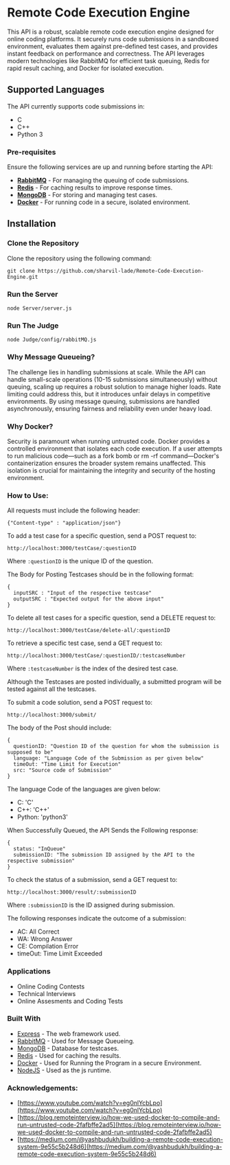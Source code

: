 # Remote Code Execution Engine

This API is a robust, scalable remote code execution engine designed for online coding platforms. It securely runs code submissions in a sandboxed environment, evaluates them against pre-defined test cases, and provides instant feedback on performance and correctness. The API leverages modern technologies like RabbitMQ for efficient task queuing, Redis for rapid result caching, and Docker for isolated execution.

## Supported Languages

The API currently supports code submissions in:

- C
- C++
- Python 3

### Pre-requisites

Ensure the following services are up and running before starting the API:

- **[RabbitMQ](https://www.rabbitmq.com/download.html)** - For managing the queuing of code submissions.
- **[Redis](https://redis.io/download)** - For caching results to improve response times.
- **[MongoDB](https://docs.mongodb.com/manual/installation/)** - For storing and managing test cases.
- **[Docker](https://docs.docker.com/engine/install/)** - For running code in a secure, isolated environment.

## Installation

### Clone the Repository

Clone the repository using the following command:

```
git clone https://github.com/sharvil-lade/Remote-Code-Execution-Engine.git
```

### Run the Server

```
node Server/server.js
```

### Run The Judge

```
node Judge/config/rabbitMQ.js
```

### Why Message Queueing?

The challenge lies in handling submissions at scale. While the API can handle small-scale operations (10-15 submissions simultaneously) without queuing, scaling up requires a robust solution to manage higher loads. Rate limiting could address this, but it introduces unfair delays in competitive environments. By using message queuing, submissions are handled asynchronously, ensuring fairness and reliability even under heavy load.

### Why Docker?

Security is paramount when running untrusted code. Docker provides a controlled environment that isolates each code execution. If a user attempts to run malicious code—such as a fork bomb or rm -rf command—Docker's containerization ensures the broader system remains unaffected. This isolation is crucial for maintaining the integrity and security of the hosting environment.

### How to Use:

All requests must include the following header:

```
{"Content-type" : "application/json"}
```

To add a test case for a specific question, send a POST request to:

```
http://localhost:3000/testCase/:questionID
```

Where `:questionID` is the unique ID of the question.

The Body for Posting Testcases should be in the following format:

```
{
  inputSRC : "Input of the respective testcase"
  outputSRC : "Expected output for the above input"
}
```

To delete all test cases for a specific question, send a DELETE request to:

```
http://localhost:3000/testCase/delete-all/:questionID
```

To retrieve a specific test case, send a GET request to:

```
http://localhost:3000/testCase/:questionID/:testcaseNumber
```

Where `:testcaseNumber` is the index of the desired test case.

Although the Testcases are posted individually, a submitted program will be tested against all the testcases.

To submit a code solution, send a POST request to:

```
http://localhost:3000/submit/
```

The body of the Post should include:

```
{
  questionID: "Question ID of the question for whom the submission is supposed to be"
  language: "Language Code of the Submission as per given below"
  timeOut: "Time Limit for Execution"
  src: "Source code of Submission"
}
```

The language Code of the languages are given below:

- C: 'C'
- C++: 'C++'
- Python: 'python3'

When Successfully Queued, the API Sends the Following response:

```
{
  status: "InQueue"
  submissionID: "The submission ID assigned by the API to the respective submission"
}
```

To check the status of a submission, send a GET request to:

```
http://localhost:3000/result/:submissionID
```

Where `:submissionID` is the ID assigned during submission.

The following responses indicate the outcome of a submission:

- AC: All Correct
- WA: Wrong Answer
- CE: Compilation Error
- timeOut: Time Limit Exceeded

### Applications

- Online Coding Contests
- Technical Interviews
- Online Assesments and Coding Tests

### Built With

- [Express](https://expressjs.com/) - The web framework used.
- [RabbitMQ](https://www.rabbitmq.com/) - Used for Message Queueing.
- [MongoDB](https://www.mongodb.com/) - Database for testcases.
- [Redis](https://redis.io/) - Used for caching the results.
- [Docker](https://www.docker.com/) - Used for Running the Program in a secure Environment.
- [NodeJS](https://nodejs.org/en/) - Used as the js runtime.

### Acknowledgements:

- [https://www.youtube.com/watch?v=eg0nlYcbLpo](https://www.youtube.com/watch?v=eg0nlYcbLpo)
- [https://blog.remoteinterview.io/how-we-used-docker-to-compile-and-run-untrusted-code-2fafbffe2ad5](https://blog.remoteinterview.io/how-we-used-docker-to-compile-and-run-untrusted-code-2fafbffe2ad5)
- [https://medium.com/@yashbudukh/building-a-remote-code-execution-system-9e55c5b248d6](https://medium.com/@yashbudukh/building-a-remote-code-execution-system-9e55c5b248d6)
